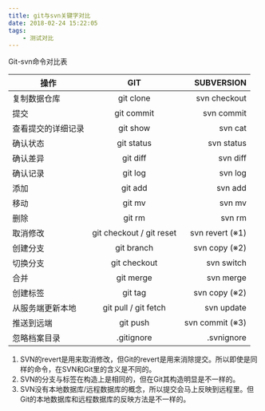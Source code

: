 ```yaml
---
title: git与svn关键字对比
date: 2018-02-24 15:22:05
tags: 
    - 测试对比
---
```



Git-svn命令对比表
 <!--more-->

| 操作 | GIT | SUBVERSION |
| --- |:-----:| -----:|
|复制数据仓库|git clone|svn checkout|
|提交|git commit|svn commit|
|查看提交的详细记录|git show|svn cat|
|确认状态|git status|svn status|
|确认差异|git diff|svn diff|
|确认记录|git log|svn log|
|添加|git add|svn add|
|移动|git mv|svn mv|
|删除|git rm|svn rm|
|取消修改|git checkout / git reset|svn revert (※1)|
|创建分支|git branch|svn copy (※2)|
|切换分支|git checkout|svn switch|
|合并|git merge|svn merge|
|创建标签|git tag|svn copy (※2)|
|从服务端更新本地|git pull / git fetch|svn update|
|推送到远端|git push|svn commit (※3)|
|忽略档案目录|.gitignore|.svnignore|

1.  SVN的revert是用来取消修改，但Git的revert是用来消除提交。所以即使是同样的命令，在SVN和Git里的含义是不同的。
2.  SVN的分支与标签在构造上是相同的，但在Git其构造明显是不一样的。
3.  SVN没有本地数据库/远程数据库的概念，所以提交会马上反映到远程里。但Git的本地数据库和远程数据库的反映方法是不一样的。


